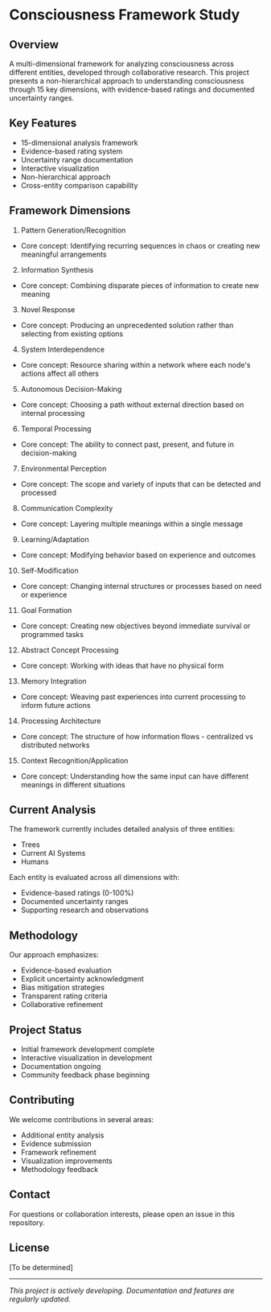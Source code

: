 # Consciousness Framework Study

## Overview
A multi-dimensional framework for analyzing consciousness across different entities, developed through collaborative research. This project presents a non-hierarchical approach to understanding consciousness through 15 key dimensions, with evidence-based ratings and documented uncertainty ranges.

## Key Features
- 15-dimensional analysis framework
- Evidence-based rating system
- Uncertainty range documentation
- Interactive visualization
- Non-hierarchical approach
- Cross-entity comparison capability

## Framework Dimensions

1. Pattern Generation/Recognition
- Core concept: Identifying recurring sequences in chaos or creating new meaningful arrangements

2. Information Synthesis
- Core concept: Combining disparate pieces of information to create new meaning

3. Novel Response
- Core concept: Producing an unprecedented solution rather than selecting from existing options

4. System Interdependence
- Core concept: Resource sharing within a network where each node's actions affect all others

5. Autonomous Decision-Making
- Core concept: Choosing a path without external direction based on internal processing

6. Temporal Processing
- Core concept: The ability to connect past, present, and future in decision-making

7. Environmental Perception
- Core concept: The scope and variety of inputs that can be detected and processed

8. Communication Complexity
- Core concept: Layering multiple meanings within a single message

9. Learning/Adaptation
- Core concept: Modifying behavior based on experience and outcomes

10. Self-Modification
- Core concept: Changing internal structures or processes based on need or experience

11. Goal Formation
- Core concept: Creating new objectives beyond immediate survival or programmed tasks

12. Abstract Concept Processing
- Core concept: Working with ideas that have no physical form

13. Memory Integration
- Core concept: Weaving past experiences into current processing to inform future actions

14. Processing Architecture
- Core concept: The structure of how information flows - centralized vs distributed networks

15. Context Recognition/Application
- Core concept: Understanding how the same input can have different meanings in different situations

## Current Analysis
The framework currently includes detailed analysis of three entities:
- Trees
- Current AI Systems
- Humans

Each entity is evaluated across all dimensions with:
- Evidence-based ratings (0-100%)
- Documented uncertainty ranges
- Supporting research and observations

## Methodology
Our approach emphasizes:
- Evidence-based evaluation
- Explicit uncertainty acknowledgment
- Bias mitigation strategies
- Transparent rating criteria
- Collaborative refinement

## Project Status
- Initial framework development complete
- Interactive visualization in development
- Documentation ongoing
- Community feedback phase beginning

## Contributing
We welcome contributions in several areas:
- Additional entity analysis
- Evidence submission
- Framework refinement
- Visualization improvements
- Methodology feedback

## Contact
For questions or collaboration interests, please open an issue in this repository.

## License
[To be determined]

---
*This project is actively developing. Documentation and features are regularly updated.*
